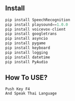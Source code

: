 ## Install 
``` python
pip install SpeechRecognition
pip install playsound==1.0.0
pip install voicevox-client
pip install googletrans
pip install asyncio
pip install pygame
pip install keyboard
pip install logging
pip install datetime
pip install PyAudio
```
## How To USE?
```
Push Key F4
And Speak Thai Language
```
